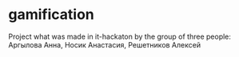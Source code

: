 # gamification
Project what was made in it-hackaton by the group of three people: Аргылова Анна, Носик Анастасия, Решетников Алексей
